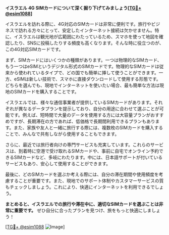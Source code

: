 **イスラエル 4G SIMカードについて深く掘り下げてみましょう[[TG💪+ @esim1088](https://t.me/s/esim1088)]**

イスラエルを訪れる際に、4G対応のSIMカードは非常に便利です。旅行やビジネスで訪れる方々にとって、安定したインターネット接続は欠かせません。特に、イスラエルは観光地が広範囲にわたっているため、スマホを使って地図を確認したり、SNSに投稿したりする頻度も高くなります。そんな時に役立つのが、この4G対応SIMカードです。

まず、SIMカードにはいくつかの種類があります。一つは物理的なSIMカード、もう一つはeSIMというデジタル形式のSIMカードです。物理的なSIMカードは従来から使われているタイプで、どの国でも簡単に挿して使うことができます。一方、eSIMは新しい技術で、スマホに直接ダウンロードして使用する形態です。どちらを選んでも、現地でインターネットを使いたい場合、最も簡単な方法は現地のSIMカードを購入することです。

イスラエルでは、様々な通信事業者が提供しているSIMカードがあります。それぞれが異なるデータプランを提示しており、自分の用途に合わせて選ぶことが可能です。例えば、短時間で大量のデータを使用する方には大容量プランがおすすめですが、長期滞在の方であれば、低価格で長期間利用できるプランもあります。また、家族や友人と一緒に旅行する際には、複数枚のSIMカードを購入することで、みんなで共有しながら使用することもできます。

さらに、最近では旅行者向けの専門サービスも充実しています。これらのサービスは、到着時に空港で受け取れるSIMカードや、事前に自宅でオンライン予約できるSIMカードなど、多岐にわたります。中には、日本語サポートが付いているサービスもあり、安心して使用することができます。

最後に、どのSIMカードを選ぶか考える際には、自分の滞在期間や使用頻度を考慮することが重要です。また、現地でのサポート体制やカスタマーサービスの質もチェックしましょう。これにより、快適にインターネットを利用できるでしょう。

**まとめると、イスラエルでの旅行や滞在中に、適切なSIMカードを選ぶことは非常に重要です。** ぜひ自分に合ったプランを見つけ、旅をもっと快適にしましょう！

[[TG💪+ @esim1088](https://t.me/s/esim1088) ![Image](https://i.postimg.cc/Y0z9fWf4/image.png)]